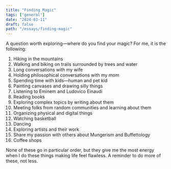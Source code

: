 ```yaml
---
title: "Finding Magic"
tags: ["general"]
date: "2024-03-11"
draft: false
path: "/essays/finding-magic"
---
```


A question worth exploring—where do you find your magic? For me, it is the following:

1. Hiking in the mountains
2. Walking and biking on trails surrounded by trees and water
3. Long conversations with my wife
4. Holding philosophical conversations with my mom
5. Spending time with kids—human and pet kid
6. Painting canvases and drawing silly things
7. Listening to Eminem and Ludovico Einaudi
8. Reading books
9. Exploring complex topics by writing about them
10. Meeting folks from random communities and learning about them
11. Organizing physical and digital things
12. Watching basketball
13. Dancing
14. Exploring artists and their work
15. Share my passion with others about Mungerism and Buffettology
16. Coffee shops

None of these go in particular order, but they give me the most energy when I do these things making life feel flawless. A reminder to do more of these, not less.
